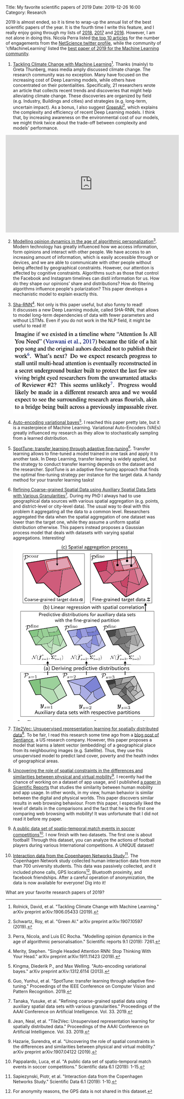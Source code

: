 Title: My favorite scientific papers of 2019
Date: 2019-12-26 16:00
Category: Research

2019 is almost ended, so it is time to wrap-up the annual list of the best scientific papers of the year.
It is the fourth time I write this feature, and I really enjoy going through my lists of [2018](https://www.marcodena.it/blog/my-favorite-scientific-papers-of-2018/), [2017](https://www.marcodena.it/blog/my-favorite-scientific-papers-of-2017/) and [2016](https://www.marcodena.it/blog/my-favorite-scientific-papers-of-2016/). 
However, I am not alone in doing this. 
Nicola Perra listed [the top 10 articles](http://www.nicolaperra.com/twitter-top-10-2019.html) for the number of engagements from the [NetScience twitter profile](https://twitter.com/net_science), while the community of 'r/MachineLearning' listed the [best paper of 2019 for the Machine Learning community](https://www.reddit.com/r/MachineLearning/comments/e8the3/d_what_was_your_favorite_paper_of_2019_and_why/).


1. [Tackling Climate Change with Machine Learning](https://arxiv.org/abs/1906.05433)[^1]. Thanks (mainly) to Greta Thunberg, mass media amply discussed climate change. 
The research community was no exception. Many have focused on the increasing cost of Deep Learning models, while others have concentrated on their potentialities. 
Specifically, 21 researchers wrote an article that collects recent trends and discoveries that might help alleviating climate change. 
These discoveries are organized by field (e.g. Industry, Buildings and cities) and strategies (e.g. long-term, uncertain impact). 
As a bonus, I also suggest [GreenAI](https://arxiv.org/abs/1907.10597)[^2], which explains the complexity and efficiency of recent Deep Learning models. I think that, by increasing awareness on the environmental cost of our models, we might think twice about the trade-off between complexity and models' performance.
<iframe width="560" height="315" src="https://www.youtube.com/embed/O2VyykXbDc4" frameborder="0" allow="accelerometer; autoplay; encrypted-media; gyroscope; picture-in-picture" allowfullscreen></iframe>

2. [Modelling opinion dynamics in the age of algorithmic personalization](https://www.nature.com/articles/s41598-019-43830-2)[^3]. Modern technology has greatly influenced how we access information, form opinions and interact with other people. 
We have access to an increasing amount of information, which is easily accessible through or devices, and we are able to communicate with other people without being affected by geographical constraints. However, our attention is affected by cognitive constraints.
Algorithms such as those that control the Facebook and Instagram timelines can distil information for us. How do they shape our opinions’ share and distributions? How do filtering algorithms influence people's polarization?
This paper develops a mechanistic model to explain exactly this. 

3. [Sha-RNN](http://science.sciencemag.org/content/359/6373/325)[^4]. Not only is this paper useful, but also funny to read!  
It discusses a new Deep Learning module, called SHA-RNN, that allows to model long-term dependencies of data with fewer parameters and without LSTMs.
Even if you do not work in the NLP field, it might be useful to read it!
    ![sha-rnn-paper](/images/SHA-RNN.png)
   
4. [Auto-encoding variational bayes](https://arxiv.org/abs/1312.6114)[^5]. I reached this paper pretty late, but it is a masterpiece of Machine Learning. Variational Auto-Encoders (VAEs) greatly influenced my research as they allow to stochastically sampling from a learned distribution.

5. [SpotTune: transfer learning through adaptive fine-tuning](http://openaccess.thecvf.com/content_CVPR_2019/html/Guo_SpotTune_Transfer_Learning_Through_Adaptive_Fine-Tuning_CVPR_2019_paper.html)[^6]. Transfer learning allows to fine-tuned a model trained in one task and apply it to another task. In Deep Learning, transfer learning is widely applied, but the strategy to conduct transfer learning depends on the dataset and the researcher.
SpotTune is an adaptive fine-tuning approach that finds the optimal fine-tuning strategy per instance for the target data. A handy method for your transfer learning tasks!

6. [Refining Coarse-grained Spatial Data using Auxiliary Spatial Data Sets with Various Granularities](https://arxiv.org/abs/1809.07952)[^7]. During my PhD I always had to use geographical data sources with various spatial aggregation (e.g. points, and district-level or city-level data). 
The usual way to deal with this problem it aggregating all the data to a common level. Researchers aggregated the data when the spatial aggregation of one dataset was lower than the target one, while they assume a uniform spatial distribution otherwise. 
This papers instead proposes a Gaussian process model that deals with datasets with varying spatial aggregations. Interesting!
    ![Aggregating data at different spatial aggregations](/images/aggregating-spatial-data.png)
   
7. [Tile2Vec: Unsupervised representation learning for spatially distributed data](https://arxiv.org/abs/1805.02855)[^8]. To be fair, I read this research some time ago from a [blog post of Sentiance](https://www.sentiance.com/2018/05/03/venue-mapping/), a US research company. 
However, this paper proposes a model that learns a latent vector (embedding) of a geographical place from its neighbouring images (e.g. Satellite). Thus, they use this unsupervised model to predict land cover, poverty and the health index of geographical areas.

8. [Uncovering the role of spatial constraints in the differences and similarities between physical and virtual mobility](https://arxiv.org/abs/1907.04122)[^9]. I recently had the chance of working on a dataset of app usage, and I published [a paper in Scientific Reports](https://www.nature.com/articles/s41598-019-47493-x) that studies the similarity between human mobility and app usage. In other words, in my view, human behavior is similar between the digital and physical worlds.
This paper discovers similar results in web browsing behaviour. From this paper, I especially liked the level of details in the comparisons and the fact that he is the first one comparing web browsing with mobility!
It was unfortunate that I did not read it before my paper.

9. [A public data set of spatio-temporal match events in soccer competitions](https://www.nature.com/articles/s41597-019-0247-7)[^10]. I now finish with two datasets. The first one is about football! Through this dataset, you can analyze the actions of football players during various International competitions. A UNIQUE dataset!

10. [Interaction data from the Copenhagen Networks Study](https://www.nature.com/articles/s41597-019-0325-x)[^11]. The Copenhagen Network study collected human interaction data from more than 700 university students. 
This data was passively collected, and it included phone calls, GPS locations[^12], Bluetooth proximity, and facebook friendships. After a careful operation of anonymization, the data is now available for everyone! Dig into it!

What are your favorite research papers of 2019?



[^1]: Rolnick, David, et al. "Tackling Climate Change with Machine Learning." arXiv preprint arXiv:1906.05433 (2019).
[^2]: Schwartz, Roy, et al. "Green AI." arXiv preprint arXiv:1907.10597 (2019).
[^3]: Perra, Nicola, and Luis EC Rocha. "Modelling opinion dynamics in the age of algorithmic personalisation." Scientific reports 9.1 (2019): 7261.
[^4]: Merity, Stephen. "Single Headed Attention RNN: Stop Thinking With Your Head." arXiv preprint arXiv:1911.11423 (2019).
[^5]: Kingma, Diederik P., and Max Welling. "Auto-encoding variational bayes." arXiv preprint arXiv:1312.6114 (2013).
[^6]: Guo, Yunhui, et al. "SpotTune: transfer learning through adaptive fine-tuning." Proceedings of the IEEE Conference on Computer Vision and Pattern Recognition. 2019.
[^7]: Tanaka, Yusuke, et al. "Refining coarse-grained spatial data using auxiliary spatial data sets with various granularities." Proceedings of the AAAI Conference on Artificial Intelligence. Vol. 33. 2019.
[^8]: Jean, Neal, et al. "Tile2Vec: Unsupervised representation learning for spatially distributed data." Proceedings of the AAAI Conference on Artificial Intelligence. Vol. 33. 2019.
[^9]: Hazarie, Surendra, et al. "Uncovering the role of spatial constraints in the differences and similarities between physical and virtual mobility." arXiv preprint arXiv:1907.04122 (2019).
[^10]: Pappalardo, Luca, et al. "A public data set of spatio-temporal match events in soccer competitions." Scientific data 6.1 (2019): 1-15.
[^11]: Sapiezynski, Piotr, et al. "Interaction data from the Copenhagen Networks Study." Scientific Data 6.1 (2019): 1-10.
[^12]: For anonymity reasons, the GPS data is not shared in this dataset.

